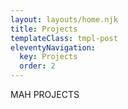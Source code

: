 ```yaml
---
layout: layouts/home.njk
title: Projects
templateClass: tmpl-post
eleventyNavigation:
  key: Projects
  order: 2
---
```


MAH PROJECTS
